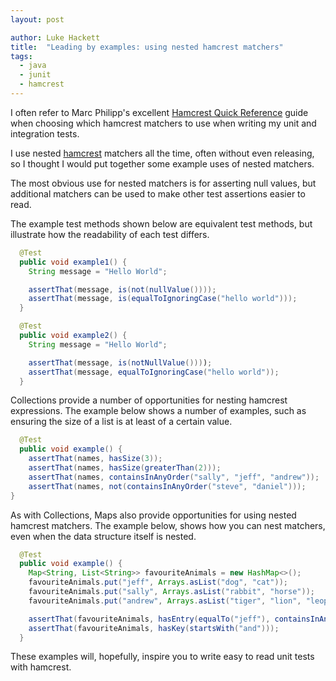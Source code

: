 ```yaml
---
layout: post

author: Luke Hackett
title:  "Leading by examples: using nested hamcrest matchers"
tags:
  - java
  - junit
  - hamcrest
---
```


I often refer to Marc Philipp's excellent [Hamcrest Quick Reference](https://www.marcphilipp.de/blog/2013/01/02/hamcrest-quick-reference/) guide when choosing which hamcrest matchers to use when writing my unit and integration tests.

I use nested [hamcrest](http://hamcrest.org/) matchers all the time, often without even releasing, so I thought I would put together some example uses of nested matchers.

<!--excerpt-->

The most obvious use for nested matchers is for asserting null values, but additional matchers can be used to make other test assertions easier to read. 

The example test methods shown below are equivalent test methods, but illustrate how the readability of each test differs.

```java
  @Test
  public void example1() {
    String message = "Hello World";

    assertThat(message, is(not(nullValue())));
    assertThat(message, is(equalToIgnoringCase("hello world")));
  }

  @Test
  public void example2() {
    String message = "Hello World";

    assertThat(message, is(notNullValue())));
    assertThat(message, equalToIgnoringCase("hello world"));
  }
```

Collections provide a number of opportunities for nesting hamcrest expressions. The example below shows a number of examples, such as ensuring the size of a list is at least of a certain value.

```java
  @Test
  public void example() {
    assertThat(names, hasSize(3));
    assertThat(names, hasSize(greaterThan(2)));
    assertThat(names, containsInAnyOrder("sally", "jeff", "andrew"));
    assertThat(names, not(containsInAnyOrder("steve", "daniel")));
}
```

As with Collections, Maps also provide opportunities for using nested hamcrest matchers. The example below, shows how you can nest matchers, even when the data structure itself is nested.

```java
  @Test
  public void example() {
    Map<String, List<String>> favouriteAnimals = new HashMap<>();
    favouriteAnimals.put("jeff", Arrays.asList("dog", "cat"));
    favouriteAnimals.put("sally", Arrays.asList("rabbit", "horse"));
    favouriteAnimals.put("andrew", Arrays.asList("tiger", "lion", "leopard"));

    assertThat(favouriteAnimals, hasEntry(equalTo("jeff"), containsInAnyOrder("dog", "cat")));
    assertThat(favouriteAnimals, hasKey(startsWith("and")));
  }
```

These examples will, hopefully, inspire you to write easy to read unit tests with hamcrest.

